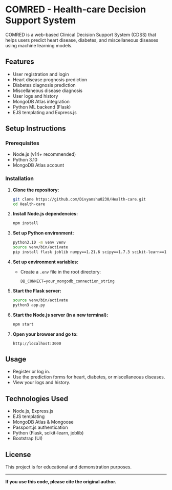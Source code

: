 # COMRED - Health-care Decision Support System

COMRED is a web-based Clinical Decision Support System (CDSS) that helps users predict heart disease, diabetes, and miscellaneous diseases using machine learning models.

## Features

- User registration and login
- Heart disease prognosis prediction
- Diabetes diagnosis prediction
- Miscellaneous disease diagnosis
- User logs and history
- MongoDB Atlas integration
- Python ML backend (Flask)
- EJS templating and Express.js

## Setup Instructions

### Prerequisites

- Node.js (v14+ recommended)
- Python 3.10
- MongoDB Atlas account

### Installation

1. **Clone the repository:**
   ```sh
   git clone https://github.com/Divyanshu0230/Health-care.git
   cd Health-care
   ```

2. **Install Node.js dependencies:**
   ```sh
   npm install
   ```

3. **Set up Python environment:**
   ```sh
   python3.10 -m venv venv
   source venv/bin/activate
   pip install flask joblib numpy==1.21.6 scipy==1.7.3 scikit-learn==1.0.2
   ```

4. **Set up environment variables:**
   - Create a `.env` file in the root directory:
     ```
     DB_CONNECT=your_mongodb_connection_string
     ```

5. **Start the Flask server:**
   ```sh
   source venv/bin/activate
   python3 app.py
   ```

6. **Start the Node.js server (in a new terminal):**
   ```sh
   npm start
   ```

7. **Open your browser and go to:**
   ```
   http://localhost:3000
   ```

## Usage

- Register or log in.
- Use the prediction forms for heart, diabetes, or miscellaneous diseases.
- View your logs and history.

## Technologies Used

- Node.js, Express.js
- EJS templating
- MongoDB Atlas & Mongoose
- Passport.js authentication
- Python (Flask, scikit-learn, joblib)
- Bootstrap (UI)

## License

This project is for educational and demonstration purposes.

---

**If you use this code, please cite the original author.** 